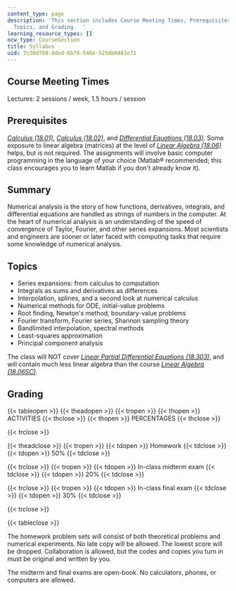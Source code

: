 ```yaml
---
content_type: page
description: 'This section includes Course Meeting Times, Prerequisites, Summary,
  Topics, and Grading.  '
learning_resource_types: []
ocw_type: CourseSection
title: Syllabus
uid: 7c30d788-dded-bb79-546e-525db0481e71
---
```


Course Meeting Times
--------------------

Lectures: 2 sessions / week, 1.5 hours / session

Prerequisites
-------------

[_Calculus (18.01)_](/courses/18-01sc-single-variable-calculus-fall-2010), [_Calculus (18.02)_](/courses/18-02sc-multivariable-calculus-fall-2010), and [_Differential Equations (18.03)_](/courses/18-03sc-differential-equations-fall-2011). Some exposure to linear algebra (matrices) at the level of [_Linear Algebra (18.06)_](/courses/18-06-linear-algebra-spring-2010) helps, but is not required. The assignments will involve basic computer programming in the language of your choice (Matlab® recommended; this class encourages you to learn Matlab if you don't already know it).

Summary
-------

Numerical analysis is the story of how functions, derivatives, integrals, and differential equations are handled as strings of numbers in the computer. At the heart of numerical analysis is an understanding of the speed of convergence of Taylor, Fourier, and other series expansions. Most scientists and engineers are sooner or later faced with computing tasks that require some knowledge of numerical analysis.

Topics
------

*   Series expansions: from calculus to computation
*   Integrals as sums and derivatives as differences
*   Interpolation, splines, and a second look at numerical calculus
*   Numerical methods for ODE, initial-value problems
*   Root finding, Newton's method, boundary-value problems
*   Fourier transform, Fourier series, Shannon sampling theory
*   Bandlimited interpolation, spectral methods
*   Least-squares approximation
*   Principal component analysis

The class will NOT cover [_Linear Partial Differential Equations (18.303)_](/courses/18-303-linear-partial-differential-equations-analysis-and-numerics-fall-2014), and will contain much less linear algebra than the course [_Linear Algebra (18.06SC)_](/courses/18-06sc-linear-algebra-fall-2011).

Grading
-------

{{< tableopen >}}
{{< theadopen >}}
{{< tropen >}}
{{< thopen >}}
ACTIVITIES
{{< thclose >}}
{{< thopen >}}
PERCENTAGES
{{< thclose >}}

{{< trclose >}}

{{< theadclose >}}
{{< tropen >}}
{{< tdopen >}}
Homework
{{< tdclose >}}
{{< tdopen >}}
50%
{{< tdclose >}}

{{< trclose >}}
{{< tropen >}}
{{< tdopen >}}
In-class midterm exam
{{< tdclose >}}
{{< tdopen >}}
20%
{{< tdclose >}}

{{< trclose >}}
{{< tropen >}}
{{< tdopen >}}
In-class final exam
{{< tdclose >}}
{{< tdopen >}}
30%
{{< tdclose >}}

{{< trclose >}}

{{< tableclose >}}

The homework problem sets will consist of both theoretical problems and numerical experiments. No late copy will be allowed. The lowest score will be dropped. Collaboration is allowed, but the codes and copies you turn in must be original and written by you.

The midterm and final exams are open-book. No calculators, phones, or computers are allowed.